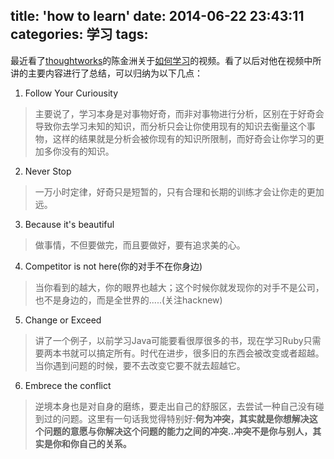 title: 'how to learn'
date: 2014-06-22 23:43:11
categories: 学习
tags:
---

最近看了[thoughtworks](http://www.thoughtworks.com/cn/)的陈金洲关于[如何学习](http://v.youku.com/v_show/id_XNzE1ODY5MjMy.html)的视频。看了以后对他在视频中所讲的主要内容进行了总结，可以归纳为以下几点：

1. Follow Your Curiousity
>主要说了，学习本身是对事物好奇，而非对事物进行分析，区别在于好奇会导致你去学习未知的知识，而分析只会让你使用现有的知识去衡量这个事物，这样的结果就是分析会被你现有的知识所限制，而好奇会让你学习的更加多你没有的知识。

2. Never Stop
>一万小时定律，好奇只是短暂的，只有合理和长期的训练才会让你走的更加远。

3. Because it's beautiful
> 做事情，不但要做完，而且要做好，要有追求美的心。

4. Competitor is not here(你的对手不在你身边)
>当你看到的越大，你的眼界也越大；这个时候你就发现你的对手不是公司，也不是身边的，而是全世界的.....(关注hacknew)

5. Change or Exceed
>讲了一个例子，以前学习Java可能要看很厚很多的书，现在学习Ruby只需要两本书就可以搞定所有。时代在进步，很多旧的东西会被改变或者超越。当你遇到问题的时候，要不去改变它要不就去超越它。

6. Embrece the conflict
>逆境本身也是对自身的磨练，要走出自己的舒服区，去尝试一种自己没有碰到过的问题。这里有一句话我觉得特别好:**何为冲突，其实就是你想解决这个问题的意愿与你解决这个问题的能力之间的冲突..冲突不是你与别人，其实是你和你自己的关系。**
